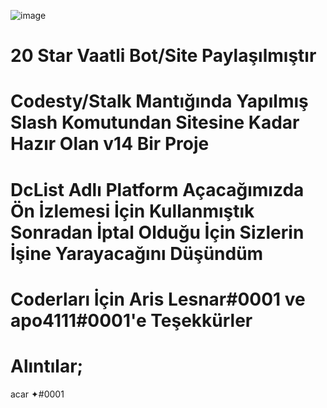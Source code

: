 ![image](https://user-images.githubusercontent.com/97904458/221271293-be8b6f9e-b10a-41a5-8e9a-38a3a8b512b5.png)


# 20 Star Vaatli Bot/Site Paylaşılmıştır

# Codesty/Stalk Mantığında Yapılmış Slash Komutundan Sitesine Kadar Hazır Olan v14 Bir Proje

# DcList Adlı Platform Açacağımızda Ön İzlemesi İçin Kullanmıştık Sonradan İptal Olduğu İçin Sizlerin İşine Yarayacağını Düşündüm

# Coderları İçin Aris Lesnar#0001 ve apo4111#0001'e Teşekkürler
# Alıntılar;
acar ✦#0001
